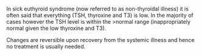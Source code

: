 In sick euthyroid syndrome (now referred to as non\-thyroidal illness) it is often said that everything (TSH, thyroxine and T3\) is low. In the majority of cases however the TSH level is within the \>normal range (inappropriately normal given the low thyroxine and T3\).  
  
Changes are reversible upon recovery from the systemic illness and hence no treatment is usually needed.
